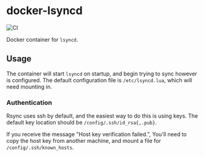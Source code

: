 # docker-lsyncd

![CI](https://github.com/RealOrangeOne/docker-lsyncd/workflows/CI/badge.svg)

Docker container for `lsyncd`.

## Usage

The container will start `lsyncd` on startup, and begin trying to sync however is configured. The default configuration file is `/etc/lsyncd.lua`, which will need mounting in.

### Authentication

Rsync uses ssh by default, and the easiest way to do this is using keys. The default key location should be `/config/.ssh/id_rsa{,.pub}`.

If you receive the message "Host key verification failed.", You'll need to copy the host key from another machine, and mount a file for `/config/.ssh/known_hosts`.
